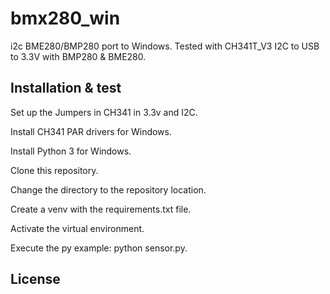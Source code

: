 # bmx280_win

i2c BME280/BMP280 port to Windows.
Tested with CH341T_V3 I2C to USB to 3.3V with BMP280 & BME280.

## Installation & test

Set up the Jumpers in CH341 in 3.3v and I2C.

Install CH341 PAR drivers for Windows.

Install Python 3 for Windows.

Clone this repository.

Change the directory to the repository location.

Create a venv with the requirements.txt file.

Activate the virtual environment.

Execute the py example: python sensor.py.

## License
